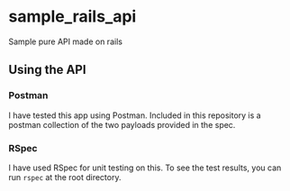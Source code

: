 # sample_rails_api

Sample pure API made on rails

## Using the API

### Postman
I have tested this app using Postman. Included in this repository is a postman collection of the two payloads provided in the spec.

### RSpec
I have used RSpec for unit testing on this. To see the test results, you can run `rspec` at the root directory.